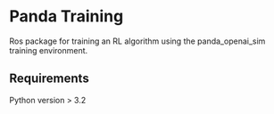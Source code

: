 ﻿# Panda Training

Ros package for training an RL algorithm using the panda_openai_sim training
environment.

## Requirements
Python version > 3.2
